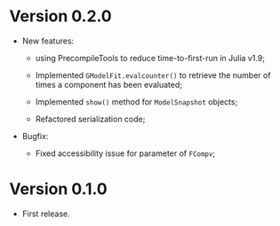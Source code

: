 # Version 0.2.0

- New features:
	* using PrecompileTools to reduce time-to-first-run in Julia v1.9;

    * Implemented `GModelFit.evalcounter()` to retrieve the number of times a component has been evaluated;
	
	* Implemented `show()` method for `ModelSnapshot` objects;
	
	* Refactored serialization code;

- Bugfix:
	- Fixed accessibility issue for parameter of `FCompv`;


# Version 0.1.0
- First release.
